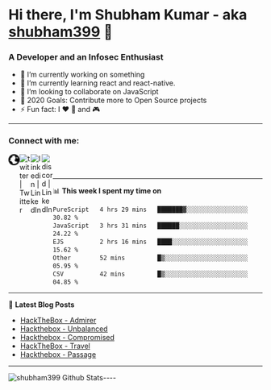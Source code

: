 # Hi there, I'm Shubham Kumar - aka [shubham399][website] 👋

### A Developer and an Infosec Enthusiast

- 🔭 I’m currently working on something
- 🌱 I’m currently learning react and react-native. 
- 👯 I’m looking to collaborate on JavaScript
- 🥅 2020 Goals: Contribute more to Open Source projects
- ⚡ Fun fact: I ❤️ 🐶 and 🎮


---
### Connect with me:

[<img align="left" alt="Website" width="22px" src="https://raw.githubusercontent.com/iconic/open-iconic/master/svg/globe.svg" />][website]
[<img align="left" alt="twitter | Twitter" width="22px" src="https://cdn.jsdelivr.net/npm/simple-icons@v3/icons/twitter.svg" />][twitter]
[<img align="left" alt="linkedin | LinkedIn" width="22px" src="https://cdn.jsdelivr.net/npm/simple-icons@v3/icons/linkedin.svg" />][linkedin]
[<img align="left" alt="discord | LinkedIn" width="22px" src="https://cdn.jsdelivr.net/npm/simple-icons@v3/icons/discord.svg" />][discord]


<br />
<br />

---
📊 **This week I spent my time on**
<!--START_SECTION:waka-->
```text
PureScript   4 hrs 29 mins   ███████▓░░░░░░░░░░░░░░░░░   30.82 % 
JavaScript   3 hrs 31 mins   ██████░░░░░░░░░░░░░░░░░░░   24.22 % 
EJS          2 hrs 16 mins   ████░░░░░░░░░░░░░░░░░░░░░   15.62 % 
Other        52 mins         █▒░░░░░░░░░░░░░░░░░░░░░░░   05.95 % 
CSV          42 mins         █▒░░░░░░░░░░░░░░░░░░░░░░░   04.85 % 
```
<!--END_SECTION:waka-->

---
📕 **Latest Blog Posts**
<!-- BLOG-POST-LIST:START -->
- [HackTheBox - Admirer](https://www.shubhkumar.in/htb/admirer/)
- [Hackthebox - Unbalanced](https://www.shubhkumar.in/htb/unbalanced/)
- [Hackthebox - Compromised](https://www.shubhkumar.in/htb/compromised/)
- [HackTheBox - Travel](https://www.shubhkumar.in/htb/travel/)
- [Hackthebox - Passage](https://www.shubhkumar.in/htb/passage/)
<!-- BLOG-POST-LIST:END -->
---

<img align="left" alt="shubham399 Github Stats" src="https://github-readme-stats.vercel.app/api?username=shubham399&show_icons=true&hide_border=true&count_private=true" />
----

[website]:  https://shubhkumar.in/about/
[twitter]:  https://twitter.com/shubhkumar01/
[linkedin]: https://www.linkedin.com/in/shubham399/
[discord]:  https://discordapp.com/users/397613413301354497
